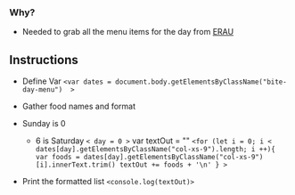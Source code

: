 ### Why?
- Needed to grab all the menu items for the day from [ERAU](http://menus.sodexomyway.com/BiteMenu/Menu?menuId=189&locationId=94144001&whereami=https://eraudining.sodexomyway.com/dining-near-me/refueling-station)

## Instructions
- Define Var
`<var dates = document.body.getElementsByClassName("bite-day-menu")  >`
- Gather food names and format
- Sunday is 0 
    -  6 is Saturday
`<
day = 0 >`
var textOut = ""
`<for (let i = 0; i < dates[day].getElementsByClassName("col-xs-9").length; i ++){
    var foods = dates[day].getElementsByClassName("col-xs-9")[i].innerText.trim()
    textOut += foods + '\n'
} >`

- Print the formatted list
`<console.log(textOut)>`
